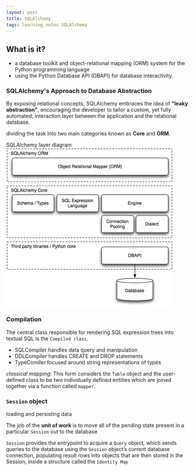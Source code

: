 ```yaml
---
layout: post
title: SQLAlchemy
tags: learning_notes SQLAlchemy
---
```

## What is it?
- a database toolkit and object-relational mapping (ORM) system for the Python programming language
- using the Python Database API (DBAPI) for database interactivity.

### SQLAlchemy's Approach to Database Abstraction
By exposing relational concepts, SQLAlchemy embraces the idea of **"leaky abstraction"**, encouraging the developer to tailor a custom, yet fully automated, interaction layer between the application and the relational database.

dividing the task into two main categories known as **Core** and **ORM**.

SQLAlchemy layer diagram
![SQLAlchemy layer diagram](/images/sqlal-layers.png)

### Compilation
The central class responsible for rendering SQL expression trees into textual SQL is the `Compiled class`.

- SQLCompiler handles data query and manipulation
- DDLCompiler handles CREATE and DROP statements
- TypeComiler focused around string representations of types

*classical mapping*: This form considers the `Table` object and the user-defined class to be two individually defined entities which are joined together via a function called `mapper`.

### `Session` object
loading and persisting data

The job of the **unit of work** is to move all of the pending state present in a particular `Session` out to the database

`Session` provides the entrypoint to acquire a `Query` object, which sends queries to the database using the `Session` object’s current database connection, populating result rows into objects that are then stored in the Session, inside a structure called the `Identity Map`